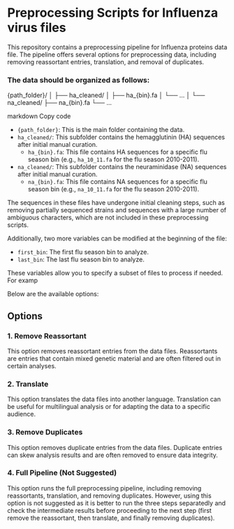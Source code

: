 # Preprocessing Scripts for Influenza virus files

This repository contains a preprocessing pipeline for Influenza proteins data file. The pipeline offers several options for preprocessing data, including removing reassortant entries, translation, and removal of duplicates.

### The data should be organized as follows:

{path_folder}/
│
├── ha_cleaned/
│ ├── ha_{bin}.fa
│ └── ...
│
└── na_cleaned/
├── na_{bin}.fa
└── ...

markdown
Copy code

- `{path_folder}`: This is the main folder containing the data.
- `ha_cleaned/`: This subfolder contains the hemagglutinin (HA) sequences after initial manual curation.
  - `ha_{bin}.fa`: This file contains HA sequences for a specific flu season bin (e.g., `ha_10_11.fa` for the flu season 2010-2011).
- `na_cleaned/`: This subfolder contains the neuraminidase (NA) sequences after initial manual curation.
  - `na_{bin}.fa`: This file contains NA sequences for a specific flu season bin (e.g., `na_10_11.fa` for the flu season 2010-2011).

The sequences in these files have undergone initial cleaning steps, such as removing partially sequenced strains and sequences with a large number of ambiguous characters, which are not included in these preprocessing scripts.

Additionally, two more variables can be modified at the beginning of the file:

- `first_bin`: The first flu season bin to analyze.
- `last_bin`: The last flu season bin to analyze.

These variables allow you to specify a subset of files to process if needed. For examp


Below are the available options:

## Options

### 1. Remove Reassortant

This option removes reassortant entries from the data files. Reassortants are entries that contain mixed genetic material and are often filtered out in certain analyses.

### 2. Translate

This option translates the data files into another language. Translation can be useful for multilingual analysis or for adapting the data to a specific audience.


### 3. Remove Duplicates

This option removes duplicate entries from the data files. Duplicate entries can skew analysis results and are often removed to ensure data integrity.

### 4. Full Pipeline (Not Suggested)

This option runs the full preprocessing pipeline, including removing reassortants, translation, and removing duplicates. However, using this option is not suggested as it is better to run the three steps separatedly and check the intermediate results before proceeding to the next step (first remove the reassortant, then translate, and finally removing duplicates).
